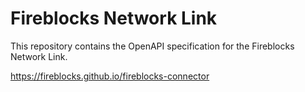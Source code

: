 # Fireblocks Network Link

This repository contains the OpenAPI specification for the Fireblocks Network Link.

https://fireblocks.github.io/fireblocks-connector
